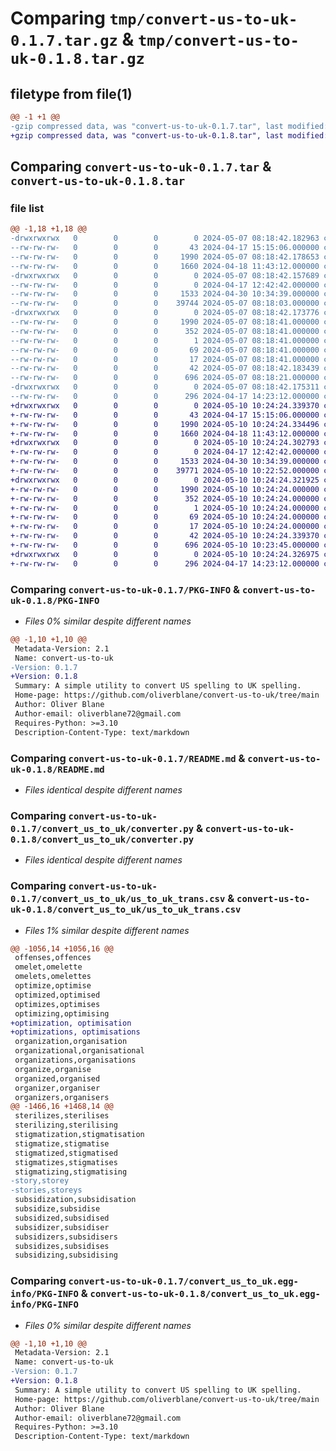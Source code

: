 # Comparing `tmp/convert-us-to-uk-0.1.7.tar.gz` & `tmp/convert-us-to-uk-0.1.8.tar.gz`

## filetype from file(1)

```diff
@@ -1 +1 @@
-gzip compressed data, was "convert-us-to-uk-0.1.7.tar", last modified: Tue May  7 08:18:42 2024, max compression
+gzip compressed data, was "convert-us-to-uk-0.1.8.tar", last modified: Fri May 10 10:24:24 2024, max compression
```

## Comparing `convert-us-to-uk-0.1.7.tar` & `convert-us-to-uk-0.1.8.tar`

### file list

```diff
@@ -1,18 +1,18 @@
-drwxrwxrwx   0        0        0        0 2024-05-07 08:18:42.182963 convert-us-to-uk-0.1.7/
--rw-rw-rw-   0        0        0       43 2024-04-17 15:15:06.000000 convert-us-to-uk-0.1.7/MANIFEST.in
--rw-rw-rw-   0        0        0     1990 2024-05-07 08:18:42.178653 convert-us-to-uk-0.1.7/PKG-INFO
--rw-rw-rw-   0        0        0     1660 2024-04-18 11:43:12.000000 convert-us-to-uk-0.1.7/README.md
-drwxrwxrwx   0        0        0        0 2024-05-07 08:18:42.157689 convert-us-to-uk-0.1.7/convert_us_to_uk/
--rw-rw-rw-   0        0        0        0 2024-04-17 12:42:42.000000 convert-us-to-uk-0.1.7/convert_us_to_uk/__init__.py
--rw-rw-rw-   0        0        0     1533 2024-04-30 10:34:39.000000 convert-us-to-uk-0.1.7/convert_us_to_uk/converter.py
--rw-rw-rw-   0        0        0    39744 2024-05-07 08:18:03.000000 convert-us-to-uk-0.1.7/convert_us_to_uk/us_to_uk_trans.csv
-drwxrwxrwx   0        0        0        0 2024-05-07 08:18:42.173776 convert-us-to-uk-0.1.7/convert_us_to_uk.egg-info/
--rw-rw-rw-   0        0        0     1990 2024-05-07 08:18:41.000000 convert-us-to-uk-0.1.7/convert_us_to_uk.egg-info/PKG-INFO
--rw-rw-rw-   0        0        0      352 2024-05-07 08:18:41.000000 convert-us-to-uk-0.1.7/convert_us_to_uk.egg-info/SOURCES.txt
--rw-rw-rw-   0        0        0        1 2024-05-07 08:18:41.000000 convert-us-to-uk-0.1.7/convert_us_to_uk.egg-info/dependency_links.txt
--rw-rw-rw-   0        0        0       69 2024-05-07 08:18:41.000000 convert-us-to-uk-0.1.7/convert_us_to_uk.egg-info/entry_points.txt
--rw-rw-rw-   0        0        0       17 2024-05-07 08:18:41.000000 convert-us-to-uk-0.1.7/convert_us_to_uk.egg-info/top_level.txt
--rw-rw-rw-   0        0        0       42 2024-05-07 08:18:42.183439 convert-us-to-uk-0.1.7/setup.cfg
--rw-rw-rw-   0        0        0      696 2024-05-07 08:18:21.000000 convert-us-to-uk-0.1.7/setup.py
-drwxrwxrwx   0        0        0        0 2024-05-07 08:18:42.175311 convert-us-to-uk-0.1.7/tests/
--rw-rw-rw-   0        0        0      296 2024-04-17 14:23:12.000000 convert-us-to-uk-0.1.7/tests/test_converter.py
+drwxrwxrwx   0        0        0        0 2024-05-10 10:24:24.339370 convert-us-to-uk-0.1.8/
+-rw-rw-rw-   0        0        0       43 2024-04-17 15:15:06.000000 convert-us-to-uk-0.1.8/MANIFEST.in
+-rw-rw-rw-   0        0        0     1990 2024-05-10 10:24:24.334496 convert-us-to-uk-0.1.8/PKG-INFO
+-rw-rw-rw-   0        0        0     1660 2024-04-18 11:43:12.000000 convert-us-to-uk-0.1.8/README.md
+drwxrwxrwx   0        0        0        0 2024-05-10 10:24:24.302793 convert-us-to-uk-0.1.8/convert_us_to_uk/
+-rw-rw-rw-   0        0        0        0 2024-04-17 12:42:42.000000 convert-us-to-uk-0.1.8/convert_us_to_uk/__init__.py
+-rw-rw-rw-   0        0        0     1533 2024-04-30 10:34:39.000000 convert-us-to-uk-0.1.8/convert_us_to_uk/converter.py
+-rw-rw-rw-   0        0        0    39771 2024-05-10 10:22:52.000000 convert-us-to-uk-0.1.8/convert_us_to_uk/us_to_uk_trans.csv
+drwxrwxrwx   0        0        0        0 2024-05-10 10:24:24.321925 convert-us-to-uk-0.1.8/convert_us_to_uk.egg-info/
+-rw-rw-rw-   0        0        0     1990 2024-05-10 10:24:24.000000 convert-us-to-uk-0.1.8/convert_us_to_uk.egg-info/PKG-INFO
+-rw-rw-rw-   0        0        0      352 2024-05-10 10:24:24.000000 convert-us-to-uk-0.1.8/convert_us_to_uk.egg-info/SOURCES.txt
+-rw-rw-rw-   0        0        0        1 2024-05-10 10:24:24.000000 convert-us-to-uk-0.1.8/convert_us_to_uk.egg-info/dependency_links.txt
+-rw-rw-rw-   0        0        0       69 2024-05-10 10:24:24.000000 convert-us-to-uk-0.1.8/convert_us_to_uk.egg-info/entry_points.txt
+-rw-rw-rw-   0        0        0       17 2024-05-10 10:24:24.000000 convert-us-to-uk-0.1.8/convert_us_to_uk.egg-info/top_level.txt
+-rw-rw-rw-   0        0        0       42 2024-05-10 10:24:24.339370 convert-us-to-uk-0.1.8/setup.cfg
+-rw-rw-rw-   0        0        0      696 2024-05-10 10:23:45.000000 convert-us-to-uk-0.1.8/setup.py
+drwxrwxrwx   0        0        0        0 2024-05-10 10:24:24.326975 convert-us-to-uk-0.1.8/tests/
+-rw-rw-rw-   0        0        0      296 2024-04-17 14:23:12.000000 convert-us-to-uk-0.1.8/tests/test_converter.py
```

### Comparing `convert-us-to-uk-0.1.7/PKG-INFO` & `convert-us-to-uk-0.1.8/PKG-INFO`

 * *Files 0% similar despite different names*

```diff
@@ -1,10 +1,10 @@
 Metadata-Version: 2.1
 Name: convert-us-to-uk
-Version: 0.1.7
+Version: 0.1.8
 Summary: A simple utility to convert US spelling to UK spelling.
 Home-page: https://github.com/oliverblane/convert-us-to-uk/tree/main
 Author: Oliver Blane
 Author-email: oliverblane72@gmail.com
 Requires-Python: >=3.10
 Description-Content-Type: text/markdown
```

### Comparing `convert-us-to-uk-0.1.7/README.md` & `convert-us-to-uk-0.1.8/README.md`

 * *Files identical despite different names*

### Comparing `convert-us-to-uk-0.1.7/convert_us_to_uk/converter.py` & `convert-us-to-uk-0.1.8/convert_us_to_uk/converter.py`

 * *Files identical despite different names*

### Comparing `convert-us-to-uk-0.1.7/convert_us_to_uk/us_to_uk_trans.csv` & `convert-us-to-uk-0.1.8/convert_us_to_uk/us_to_uk_trans.csv`

 * *Files 1% similar despite different names*

```diff
@@ -1056,14 +1056,16 @@
 offenses,offences
 omelet,omelette
 omelets,omelettes
 optimize,optimise
 optimized,optimised
 optimizes,optimises
 optimizing,optimising
+optimization, optimisation
+optimizations, optimisations
 organization,organisation
 organizational,organisational
 organizations,organisations
 organize,organise
 organized,organised
 organizer,organiser
 organizers,organisers
@@ -1466,16 +1468,14 @@
 sterilizes,sterilises
 sterilizing,sterilising
 stigmatization,stigmatisation
 stigmatize,stigmatise
 stigmatized,stigmatised
 stigmatizes,stigmatises
 stigmatizing,stigmatising
-story,storey
-stories,storeys
 subsidization,subsidisation
 subsidize,subsidise
 subsidized,subsidised
 subsidizer,subsidiser
 subsidizers,subsidisers
 subsidizes,subsidises
 subsidizing,subsidising
```

### Comparing `convert-us-to-uk-0.1.7/convert_us_to_uk.egg-info/PKG-INFO` & `convert-us-to-uk-0.1.8/convert_us_to_uk.egg-info/PKG-INFO`

 * *Files 0% similar despite different names*

```diff
@@ -1,10 +1,10 @@
 Metadata-Version: 2.1
 Name: convert-us-to-uk
-Version: 0.1.7
+Version: 0.1.8
 Summary: A simple utility to convert US spelling to UK spelling.
 Home-page: https://github.com/oliverblane/convert-us-to-uk/tree/main
 Author: Oliver Blane
 Author-email: oliverblane72@gmail.com
 Requires-Python: >=3.10
 Description-Content-Type: text/markdown
```

